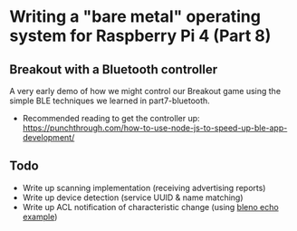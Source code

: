 Writing a "bare metal" operating system for Raspberry Pi 4 (Part 8)
===================================================================

Breakout with a Bluetooth controller
------------------------------------
A very early demo of how we might control our Breakout game using the simple BLE techniques we learned in part7-bluetooth.

 * Recommended reading to get the controller up: https://punchthrough.com/how-to-use-node-js-to-speed-up-ble-app-development/

Todo
----

 * Write up scanning implementation (receiving advertising reports)
 * Write up device detection (service UUID & name matching)
 * Write up ACL notification of characteristic change (using [bleno echo example](https://github.com/noble/bleno))
